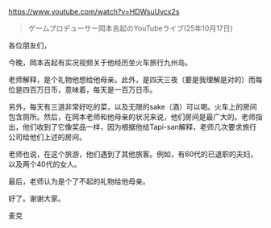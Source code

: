 https://www.youtube.com/watch?v=HDWsuUvcx2s

> ゲームプロデューサー岡本吉起のYouTubeライブ(25年10月17日) 

各位朋友们，

今晚，岡本吉起有实况视频关于他经历坐火车旅行九州岛。
 
老师解释，是个礼物他想给他母亲。此外，是四天三夜（要是我理解是对的）而每位是四百万日币，意味着，每天是一百万日币。

另外，每天有三道非常好吃的菜，以及无限的sake（酒）可以喝。火车上的房间包含厕所。然后，在岡本老师和他母亲的状况来说，他们房间是最广大的。老师指出，他们收到了它像奖品一样，因为根据他给Tapi-san解释，老师几次要求旅行公司给他们上述的房间。

老师也说，在这个旅游，他们遇到了其他旅客。例如，有60代的已退职的夫妇，以及两个40代的女人。

最后，老师认为是个了不起的礼物给他母亲。

好了。谢谢大家。

麦克
